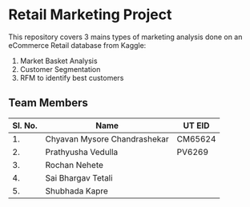 # Retail Marketing Project

This repository covers 3 mains types of marketing analysis done on an eCommerce Retail database from Kaggle:
1. Market Basket Analysis
2. Customer Segmentation
3. RFM to identify best customers

## Team Members

| Sl. No.      | Name | UT EID |
| --- | --- | --- |
| 1. | Chyavan Mysore Chandrashekar | CM65624 |
| 2. | Prathyusha Vedulla | PV6269 |
| 3. | Rochan Nehete |  |
| 4. | Sai Bhargav Tetali |  |
| 5. | Shubhada Kapre |  |
